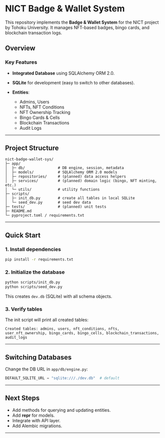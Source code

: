 # NICT Badge & Wallet System

This repository implements the **Badge & Wallet System** for the NICT project by Tohoku University. It manages NFT-based badges, bingo cards, and blockchain transaction logs.

## Overview

### Key Features

* **Integrated Database** using SQLAlchemy ORM 2.0.
* **SQLite** for development (easy to switch to other databases).
* **Entities**:

  * Admins, Users
  * NFTs, NFT Conditions
  * NFT Ownership Tracking
  * Bingo Cards & Cells
  * Blockchain Transactions
  * Audit Logs

---

## Project Structure

```
nict-badge-wallet-sys/
├─ app/
│  ├─ db/               # DB engine, session, metadata
│  ├─ models/           # SQLAlchemy ORM 2.0 models
│  ├─ repositories/     # (planned) data access helpers
│  ├─ services/         # (planned) domain logic (bingo, NFT minting, etc.)
│  └─ utils/            # utility functions
├─ scripts/
│  ├─ init_db.py        # create all tables in local SQLite
│  └─ seed_dev.py       # seed dev data
├─ tests/               # (planned) unit tests
├─ README.md
└─ pyproject.toml / requirements.txt
```

---

## Quick Start

### 1. Install dependencies

```bash
pip install -r requirements.txt
```

### 2. Initialize the database

```bash
python scripts/init_db.py
python scripts/seed_dev.py
```

This creates `dev.db` (SQLite) with all schema objects.

### 3. Verify tables

The init script will print all created tables:

```
Created tables: admins, users, nft_conditions, nfts, user_nft_ownership, bingo_cards, bingo_cells, blockchain_transactions, audit_logs
```

---

## Switching Databases

Change the DB URL in `app/db/engine.py`:

```python
DEFAULT_SQLITE_URL = "sqlite:///./dev.db"  # default
```

---

## Next Steps

* Add methods for querying and updating entities.
* Add __repr__ for models.
* Integrate with API layer.
* Add Alembic migrations.

---
